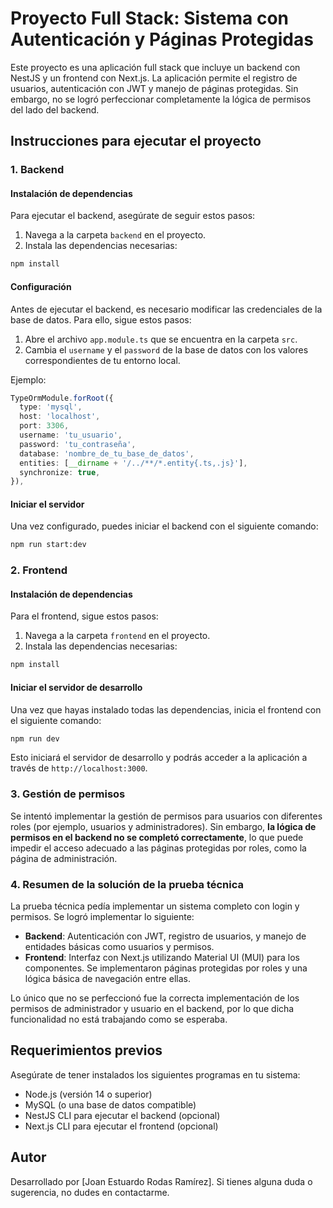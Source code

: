 # Proyecto Full Stack: Sistema con Autenticación y Páginas Protegidas

Este proyecto es una aplicación full stack que incluye un backend con NestJS y un frontend con Next.js. La aplicación permite el registro de usuarios, autenticación con JWT y manejo de páginas protegidas. Sin embargo, no se logró perfeccionar completamente la lógica de permisos del lado del backend.

## Instrucciones para ejecutar el proyecto

### 1. Backend

#### Instalación de dependencias

Para ejecutar el backend, asegúrate de seguir estos pasos:

1. Navega a la carpeta `backend` en el proyecto.
2. Instala las dependencias necesarias:

```bash
npm install
```

#### Configuración

Antes de ejecutar el backend, es necesario modificar las credenciales de la base de datos. Para ello, sigue estos pasos:

1. Abre el archivo `app.module.ts` que se encuentra en la carpeta `src`.
2. Cambia el `username` y el `password` de la base de datos con los valores correspondientes de tu entorno local.

Ejemplo:

```typescript
TypeOrmModule.forRoot({
  type: 'mysql',
  host: 'localhost',
  port: 3306,
  username: 'tu_usuario',
  password: 'tu_contraseña',
  database: 'nombre_de_tu_base_de_datos',
  entities: [__dirname + '/../**/*.entity{.ts,.js}'],
  synchronize: true,
}),
```

#### Iniciar el servidor

Una vez configurado, puedes iniciar el backend con el siguiente comando:

```bash
npm run start:dev
```

### 2. Frontend

#### Instalación de dependencias

Para el frontend, sigue estos pasos:

1. Navega a la carpeta `frontend` en el proyecto.
2. Instala las dependencias necesarias:

```bash
npm install
```

#### Iniciar el servidor de desarrollo

Una vez que hayas instalado todas las dependencias, inicia el frontend con el siguiente comando:

```bash
npm run dev
```

Esto iniciará el servidor de desarrollo y podrás acceder a la aplicación a través de `http://localhost:3000`.

### 3. Gestión de permisos

Se intentó implementar la gestión de permisos para usuarios con diferentes roles (por ejemplo, usuarios y administradores). Sin embargo, **la lógica de permisos en el backend no se completó correctamente**, lo que puede impedir el acceso adecuado a las páginas protegidas por roles, como la página de administración.

### 4. Resumen de la solución de la prueba técnica

La prueba técnica pedía implementar un sistema completo con login y permisos. Se logró implementar lo siguiente:

- **Backend**: Autenticación con JWT, registro de usuarios, y manejo de entidades básicas como usuarios y permisos.
- **Frontend**: Interfaz con Next.js utilizando Material UI (MUI) para los componentes. Se implementaron páginas protegidas por roles y una lógica básica de navegación entre ellas.

Lo único que no se perfeccionó fue la correcta implementación de los permisos de administrador y usuario en el backend, por lo que dicha funcionalidad no está trabajando como se esperaba.

## Requerimientos previos

Asegúrate de tener instalados los siguientes programas en tu sistema:

- Node.js (versión 14 o superior)
- MySQL (o una base de datos compatible)
- NestJS CLI para ejecutar el backend (opcional)
- Next.js CLI para ejecutar el frontend (opcional)

## Autor

Desarrollado por [Joan Estuardo Rodas Ramírez]. Si tienes alguna duda o sugerencia, no dudes en contactarme.
